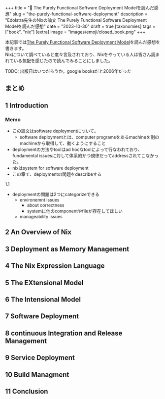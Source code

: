 +++
title = "📕 The Purely Functional Software Deployment Modelを読んだ感想"
slug = "the-purely-functional-software-deployment"
description = "Edolstra先生のNixの論文 The Purely Functional Software Deployment Modelを読んだ感想"
date = "2023-10-30"
draft = true
[taxonomies]
tags = ["book", "nix"]
[extra]
image = "images/emoji/closed_book.png"
+++

本記事では[The Purely Functional Software Deployment Model](https://github.com/edolstra/edolstra.github.io/blob/49a78323f6b319da6e078b4f5f6b3112a30e8db9/pubs/phd-thesis.pdf)を読んだ感想を書きます。  
Nixについて調べていると度々言及されており、Nixをやっている人は皆さん読まれている気配を感じたので読んでみることにしました。

TODO: 出版日はいつだろうか。google booksだと2006年だった


## まとめ

## 1 Introduction

### Memo

* この論文はsoftware deploymentについて。
  * software deploymentとは、computer programsをあるmachineを別のmachineから取得して、動くようにすること
* deploymentの方法やtoolはad hocなtoolによって行なわれており、fundamental issuesに対して体系的かつ規律だってaddressされてこなかった。
* nixはsystem for software deployment
* この章で、deploymentの問題をdescribeする

1.1 
* deploymentの問題は2つにcategorizeできる
  * environemnt issues
    * about correctness
    * systemに他のcomponentやfileが存在してほしい
  * manageability issues

## 2 An Overview of Nix

## 3 Deployment as Memory Management

## 4 The Nix Expression Language

## 5 The EXtensional Model

## 6 The Intensional Model

## 7 Software Deployment

## 8 continuous Integration and Release Management

## 9 Service Deployment

## 10 Build Managment

## 11 Conclusion

